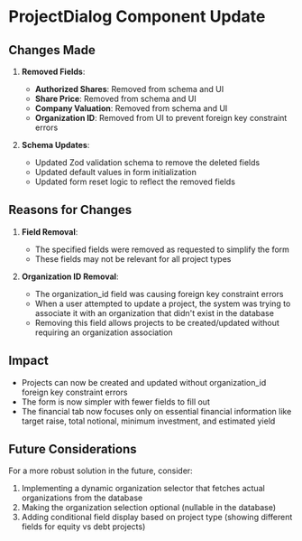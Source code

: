 # ProjectDialog Component Update

## Changes Made

1. **Removed Fields**:
   - **Authorized Shares**: Removed from schema and UI
   - **Share Price**: Removed from schema and UI
   - **Company Valuation**: Removed from schema and UI
   - **Organization ID**: Removed from UI to prevent foreign key constraint errors

2. **Schema Updates**:
   - Updated Zod validation schema to remove the deleted fields
   - Updated default values in form initialization
   - Updated form reset logic to reflect the removed fields

## Reasons for Changes

1. **Field Removal**:
   - The specified fields were removed as requested to simplify the form
   - These fields may not be relevant for all project types

2. **Organization ID Removal**:
   - The organization_id field was causing foreign key constraint errors
   - When a user attempted to update a project, the system was trying to associate it with an organization that didn't exist in the database
   - Removing this field allows projects to be created/updated without requiring an organization association

## Impact

- Projects can now be created and updated without organization_id foreign key constraint errors
- The form is now simpler with fewer fields to fill out
- The financial tab now focuses only on essential financial information like target raise, total notional, minimum investment, and estimated yield

## Future Considerations

For a more robust solution in the future, consider:

1. Implementing a dynamic organization selector that fetches actual organizations from the database
2. Making the organization selection optional (nullable in the database)
3. Adding conditional field display based on project type (showing different fields for equity vs debt projects)
